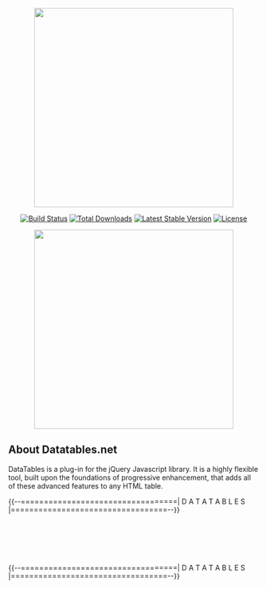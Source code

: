 <p align="center"><a href="https://laravel.com" target="_blank"><img src="https://raw.githubusercontent.com/laravel/art/master/logo-lockup/5%20SVG/2%20CMYK/1%20Full%20Color/laravel-logolockup-cmyk-red.svg" width="400"></a></p>

<p align="center">
<a href="https://travis-ci.org/laravel/framework"><img src="https://travis-ci.org/laravel/framework.svg" alt="Build Status"></a>
<a href="https://packagist.org/packages/laravel/framework"><img src="https://poser.pugx.org/laravel/framework/d/total.svg" alt="Total Downloads"></a>
<a href="https://packagist.org/packages/laravel/framework"><img src="https://poser.pugx.org/laravel/framework/v/stable.svg" alt="Latest Stable Version"></a>
<a href="https://packagist.org/packages/laravel/framework"><img src="https://poser.pugx.org/laravel/framework/license.svg" alt="License"></a>
</p>


<p align="center"><a href="https://datatables.net/" target="_blank"><img src="https://www.technoherder.com/img/jQueryDataTable.png" width="400"></a></p>

## About Datatables.net

DataTables is a plug-in for the jQuery Javascript library. It is a highly flexible tool, built upon the foundations of progressive enhancement, that adds all of these advanced features to any HTML table.

{{--==================================|  D A T A T A B L E S  |==================================--}}
<br>
<link rel="stylesheet" type="text/css" href="https://cdn.datatables.net/v/dt/dt-1.11.5/datatables.min.css"/> <br>
<script type="text/javascript" src="https://cdn.datatables.net/v/dt/dt-1.11.5/datatables.min.js"></script> <br>
<script src="https://code.jquery.com/jquery-3.5.1.js"></script> <br>
<script src="https://cdn.datatables.net/1.11.5/js/jquery.dataTables.min.js"></script> <br>
<br>
{{--==================================|  D A T A T A B L E S  |==================================--}}

